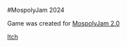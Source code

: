 #MospolyJam 2024

Game was created for [MospolyJam 2.0](https://itch.io/jam/mospolyjam-2)

[Itch](https://avastrad.itch.io/reckless-roulette)
